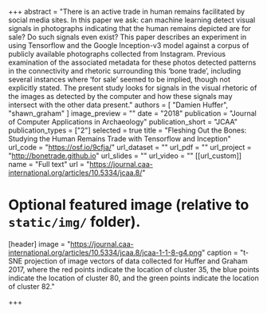 +++
abstract = "There is an active trade in human remains facilitated by social media sites. In this paper we ask: can machine learning detect visual signals in photographs indicating that the human remains depicted are for sale? Do such signals even exist? This paper describes an experiment in using Tensorflow and the Google Inception-v3 model against a corpus of publicly available photographs collected from Instagram. Previous examination of the associated metadata for these photos detected patterns in the connectivity and rhetoric surrounding this ‘bone trade’, including several instances where ‘for sale’ seemed to be implied, though not explicitly stated. The present study looks for signals in the visual rhetoric of the images as detected by the computer and how these signals may intersect with the other data present."
authors = [
"Damien Huffer",
"shawn_graham"
]
image_preview = ""
date = "2018"
publication = "Journal of Computer Applications in Archaeology"
publication_short = "JCAA"
publication_types = ["2"]
selected = true
title = "Fleshing Out the Bones: Studying the Human Remains Trade with Tensorflow and Inception"
url_code = "https://osf.io/9cfja/"
url_dataset = ""
url_pdf = ""
url_project = "http://bonetrade.github.io"
url_slides = ""
url_video = ""
[[url_custom]]
name = "Full text"
url = "https://journal.caa-international.org/articles/10.5334/jcaa.8/"

# Optional featured image (relative to `static/img/` folder).
[header]
image = "https://journal.caa-international.org/articles/10.5334/jcaa.8/jcaa-1-1-8-g4.png"
caption = "t-SNE projection of image vectors of data collected for Huffer and Graham 2017, where the red points indicate the location of cluster 35, the blue points indicate the location of cluster 80, and the green points indicate the location of cluster 82."

+++
